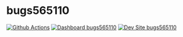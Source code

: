 # bugs565110

[![Github Actions](https://github.com/kporras07/bugs565110/actions/workflows/build_deploy_and_test.yml/badge.svg)](https://github.com/kporras07/bugs565110/actions/workflows/build_deploy_and_test.yml)
[![Dashboard bugs565110](https://img.shields.io/badge/dashboard-bugs565110-yellow.svg)](https://dashboard.pantheon.io/sites/05aba9ef-56b6-452f-8966-78b4fbdf4fcc#dev/code)
[![Dev Site bugs565110](https://img.shields.io/badge/site-bugs565110-blue.svg)](http://dev-bugs565110.pantheonsite.io/)